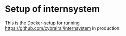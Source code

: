 # Setup of internsystem

This is the Docker-setup for running https://github.com/cybrairai/internsystem
in production.
